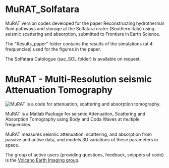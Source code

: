 # MuRAT_Solfatara

MuRAT version codes developed for the paper Reconstructing hydrothermal fluid pathways and storage at the Solfatara crater (Southern Italy) using seismic scattering and absorption, submitted to Frontiers in Earth Science. 

The "Results_paper" folder contains the results of the simulations (at 4 frequencies) used for the figures in the paper.

The Solfatara Catologue (sac_SOL folder) is available on request.





MuRAT - Multi-Resolution seismic Attenuation Tomography
=======
![MuRAT is a code for attenuation, scattering and absorption tomography.](https://github.com/LucaDeSiena/MuRAT/blob/master/MuRAT.jpg)

MuRAT is a Matlab Package for seismic Attenuation, Scattering and Absorption Tomography using Body and Coda Waves at multiple frequencies.

MuRAT measures seismic attenuation, scattering, and absorption from passive and active data, and models 3D variations of these parameters in space.

The group of active users (providing questions, feedback, snippets of code) is the [Volcano Earth Imaging group](https://www.lucadesiena.com).
